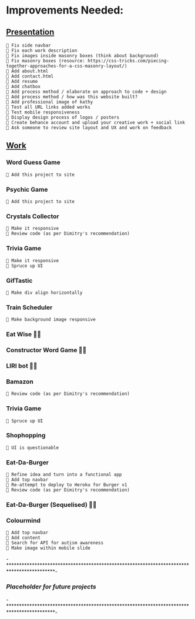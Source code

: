 # Improvements Needed:

## <u>Presentation</u>
    📌 Fix side navbar
    📌 Fix each work description
    📌 Fix images inside masonry boxes (think about background)
    📌 Fix masonry boxes (resource: https://css-tricks.com/piecing-together-approaches-for-a-css-masonry-layout/)
    📌 Add about.html
    📌 Add contact.html
    📌 Add resume
    📌 Add chatbox
    📌 Add process method / elaborate on approach to code + design
    📌 Add process method / how was this website built?
    📌 Add professional image of kathy
    📌 Test all URL links added works
    📌 Test mobile responsiveness
    📌 Display design process of logos / posters
    📌 Create behance account and upload your creative work + social link
    📌 Ask someone to review site layout and UX and work on feedback

## <u>Work</u>

### Word Guess Game
    📌 Add this project to site
    
### Psychic Game
    📌 Add this project to site

### Crystals Collector
    📌 Make it responsive
    📌 Review code (as per Dimitry's recommendation)

### Trivia Game
    📌 Make it responsive
    📌 Spruce up UI
    
### GifTastic
    📌 Make div align horizontally
    
### Train Scheduler
    📌 Make background image responsive
    
### Eat Wise 👍🏼
    
### Constructor Word Game 👍🏼
    
### LIRI bot 👍🏼
    
### Bamazon
    📌 Review code (as per Dimitry's recommendation)
    
### Trivia Game
    📌 Spruce up UI
    
### Shophopping 
    📌 UI is questionable
    
### Eat-Da-Burger
    📌 Refine idea and turn into a functional app
    📌 Add top navbar
    📌 Re-attempt to deploy to Heroku for Burger v1
    📌 Review code (as per Dimitry's recommendation)
    
### Eat-Da-Burger (Sequelised) 👍🏼

### Colourmind 
    📌 Add top navbar
    📌 Add content
    📌 Search for API for autism awareness
    📌 Make image within mobile slide
    
 
 
-******************************************************************************************-
### <em>Placeholder for future projects</em> ###
-******************************************************************************************-

